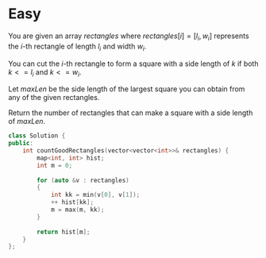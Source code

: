 # Easy

You are given an array $rectangles$ where $rectangles[i] = [l_i, w_i]$ represents the $i$-th rectangle of length $l_i$ and width $w_i$.

You can cut the $i$-th rectangle to form a square with a side length of $k$ if both $k <= l_i$ and $k <= w_i$.

Let $maxLen$ be the side length of the largest square you can obtain from any of the given rectangles.

Return the number of rectangles that can make a square with a side length of $maxLen$.

```cpp
class Solution {
public:
    int countGoodRectangles(vector<vector<int>>& rectangles) {
        map<int, int> hist;
        int m = 0;
        
        for (auto &v : rectangles)
        {
            int kk = min(v[0], v[1]);
            ++ hist[kk];
            m = max(m, kk);
        }
        
        return hist[m];
    }
};
```
